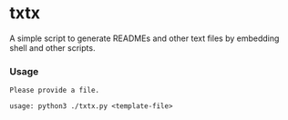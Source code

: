 # txtx
A simple script to generate READMEs and other text files by embedding shell and other scripts.

### Usage
```
Please provide a file.

usage: python3 ./txtx.py <template-file>
```
